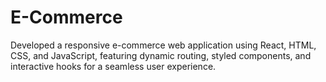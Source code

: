 # E-Commerce
 Developed a responsive e-commerce web application using React, HTML, CSS, and JavaScript, featuring dynamic routing, styled components, and interactive hooks for a seamless user experience.

